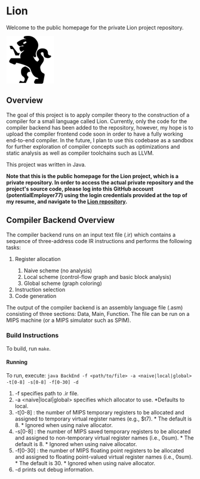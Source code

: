 # Lion
Welcome to the public homepage for the private Lion project repository.

![OsMowSis_example](Documentation/GitHubImages/lion-resize25.png)

## Overview
The goal of this project is to apply compiler theory to the construction of a compiler for a small language called Lion. Currently, only the code for the compiler backend has been added to the repository, however, my hope is to upload the compiler frontend code soon in order to have a fully working end-to-end compiler. In the future, I plan to use this codebase as a sandbox for further exploration of compiler concepts such as optimizations and static analysis as well as compiler toolchains such as LLVM.

This project was written in Java.

<strong>Note that this is the public homepage for the Lion project, which is a private repository. In order to access the actual private repository and the project's source code, please log into this GitHub account (potentialEmployer77) using the login credentials provided at the top of my resume, and navigate to the [Lion repository](https://github.com/potentialEmployer77/Lion).</strong>

## Compiler Backend Overview

The compiler backend runs on an input text file (.ir) which contains a sequence of three-address code IR instructions and performs the following tasks:

<ol>
  <li>Register allocation</li>
  <ol>
    <li>Naive scheme (no analysis)</li>
    <li>Local scheme (control-flow graph and basic block analysis)</li>
    <li>Global scheme (graph coloring)</li>
  </ol>
  <li>Instruction selection</li>
  <li>Code generation</li>
</ol>

The output of the compiler backend is an assembly language file (.asm) consisting of three sections: Data, Main, Function. The file can be run on a MIPS machine (or a MIPS simulator such as SPIM).

### Build Instructions

To build, run `make`.

#### Running

To run, execute:
`java BackEnd -f <path/to/file> -a <naive|local|global> -t[0-8] -s[0-8] -f[0-30] -d`
  1. -f <filename> specifies path to .ir file.
  2. -a <naive|local|global> specifies which allocator to use. 
    *Defaults to local.
  3. -t[0-8] : the number of MIPS temporary registers to be allocated and  assigned to temporary virtual register names (e.g., $t7). 
    * The default is 8. 
    * Ignored when using naive allocator.
  4. -s[0-8] : the number of MIPS saved temporary registers to be allocated and assigned to non-temporary virtual register names (i.e., 0sum). 
    * The default is 8. 
    * Ignored when using naive allocator.
  5. -f[0-30] : the number of MIPS floating point registers to be allocated and assigned to floating point-valued virtual register names (i.e., 0sum). 
    * The default is 30. 
    * Ignored when using naive allocator.
  6. -d prints out debug information.

